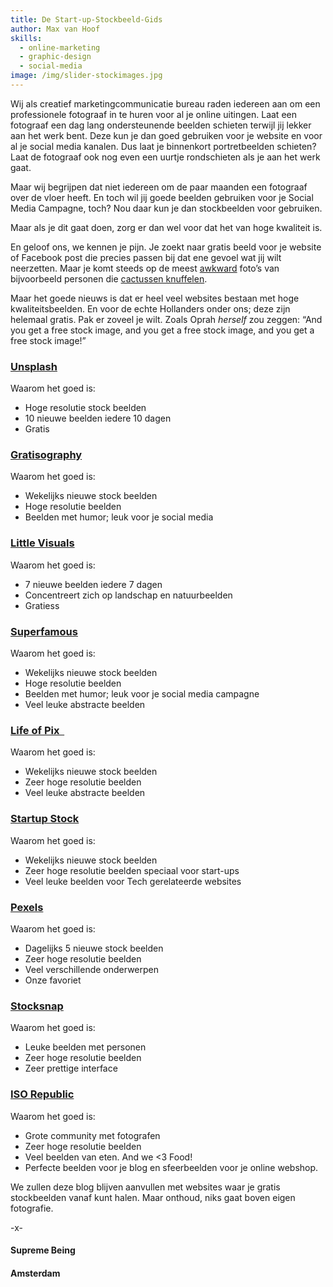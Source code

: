 ```yaml
---
title: De Start-up-Stockbeeld-Gids
author: Max van Hoof
skills:
  - online-marketing
  - graphic-design
  - social-media
image: /img/slider-stockimages.jpg
---
```



Wij als creatief marketingcommunicatie bureau raden iedereen aan om een professionele fotograaf in te huren voor al je online uitingen. Laat een fotograaf een dag lang ondersteunende beelden schieten terwijl jij lekker aan het werk bent. Deze kun je dan goed gebruiken voor je website en voor al je social media kanalen. Dus laat je binnenkort portretbeelden schieten? Laat de fotograaf ook nog even een uurtje rondschieten als je aan het werk gaat.

Maar wij begrijpen dat niet iedereen om de paar maanden een fotograaf over de vloer heeft. En toch wil jij goede beelden gebruiken voor je Social Media Campagne, toch? Nou daar kun je dan stockbeelden voor gebruiken.

Maar als je dit gaat doen, zorg er dan wel voor dat het van hoge kwaliteit is.

En geloof ons, we kennen je pijn. Je zoekt naar gratis beeld voor je website of Facebook post die precies passen bij dat ene gevoel wat jij wilt neerzetten. Maar je komt steeds op de meest [awkward](http://piximus.net/fun/the-most-awkward-stock-pictures-part-2) foto’s van bijvoorbeeld personen die [cactussen knuffelen](http://piximus.net/media/6563/the-most-awkward-stock-pictures-part-2-5.jpg). &nbsp;

Maar het goede nieuws is dat er heel veel websites bestaan met hoge kwaliteitsbeelden. En voor de echte Hollanders onder ons; deze zijn helemaal gratis. Pak er zoveel je wilt. Zoals Oprah *herself* zou zeggen: “And you get a free stock image, and you get a free stock image, and you get a free stock image!”

### [**Unsplash**](https://unsplash.com/)

Waarom het goed is:

* Hoge resolutie stock beelden
* 10 nieuwe beelden iedere 10 dagen
* Gratis

### [**Gratisography**](http://www.gratisography.com/)

Waarom het goed is:

* Wekelijks nieuwe stock beelden
* Hoge resolutie beelden
* Beelden met humor; leuk voor je social media

### **[Little Visuals](http://littlevisuals.co/)**

Waarom het goed is:

* 7 nieuwe beelden iedere 7 dagen
* Concentreert zich op landschap en natuurbeelden
* Gratiess

### [**Superfamous**](http://superfamous.com/)

Waarom het goed is:

* Wekelijks nieuwe stock beelden
* Hoge resolutie beelden
* Beelden met humor; leuk voor je social media campagne
* Veel leuke abstracte beelden

### [**Life of Pix &nbsp;**](http://www.lifeofpix.com/)

Waarom het goed is:

* Wekelijks nieuwe stock beelden
* Zeer hoge resolutie beelden
* Veel leuke abstracte beelden

### [**Startup Stock**](http://startupstockphotos.com/)

Waarom het goed is:

* Wekelijks nieuwe stock beelden
* Zeer hoge resolutie beelden speciaal voor start-ups
* Veel leuke beelden voor Tech gerelateerde websites

### **[Pexels](https://www.pexels.com/)**

Waarom het goed is:&nbsp;

* Dagelijks 5 nieuwe stock beelden
* Zeer hoge resolutie beelden
* Veel verschillende onderwerpen
* Onze favoriet

### [**Stocksnap**](https://stocksnap.io/)

Waarom het goed is:&nbsp; &nbsp; &nbsp; &nbsp; &nbsp;&nbsp;

* Leuke beelden met personen
* Zeer hoge resolutie beelden
* Zeer prettige interface

### [**ISO Republic**](http://isorepublic.com/)

Waarom het goed is: &nbsp; &nbsp; &nbsp; &nbsp; &nbsp;&nbsp;

* Grote community met fotografen
* Zeer hoge resolutie beelden
* Veel beelden van eten. And we &lt;3 Food!
* Perfecte beelden voor je blog en sfeerbeelden voor je online webshop.

We zullen deze blog blijven aanvullen met websites waar je gratis stockbeelden vanaf kunt halen. Maar onthoud, niks gaat boven eigen fotografie.

-x-

#### Supreme Being

#### Amsterdam